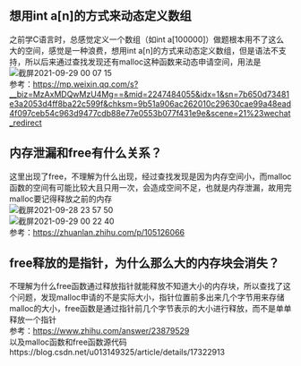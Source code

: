 ## 想用int a[n]的方式来动态定义数组

之前学C语言时，总感觉定义一个数组（如int a[100000]）做题根本用不了这么大的空间，感觉是一种浪费，想用int a[n]的方式来动态定义数组，但是语法不支持，所以后来通过查找发现还有malloc这种函数来动态申请空间，用法是</br>
![截屏2021-09-29 00 07 15](https://user-images.githubusercontent.com/74129445/135126174-cd4c5596-300d-4426-a025-13abf3bf5b91.png)</br>
参考：https://mp.weixin.qq.com/s?__biz=MzAxMDQwMzU4Mg==&mid=2247484055&idx=1&sn=7b650d73481e3a2053d4ff8ba22c599f&chksm=9b51a906ac262010c29630cae99a48ead4f097ceb54c963d9477cdb88e77e0553b077f431e9e&scene=21%23wechat_redirect</br>

## 内存泄漏和free有什么关系？

这里出现了free，不理解为什么出现，经过查找发现是因为内存空间小，而malloc函数的空间有可能比较大且只用一次，会造成空间不足，也就是内存泄漏，故用完malloc要记得释放之前的内存</br>
![截屏2021-09-28 23 57 50](https://user-images.githubusercontent.com/74129445/135126519-8e4619ce-c937-41bc-92fe-99f1c03aa7ca.png)</br>
![截屏2021-09-29 00 22 40](https://user-images.githubusercontent.com/74129445/135126980-10a35943-5bd1-43f9-b966-b3f65f580eeb.png)</br>
参考：https://zhuanlan.zhihu.com/p/105126066</br>

## free释放的是指针，为什么那么大的内存块会消失？

不理解为什么free函数通过释放指针就能释放不知道大小的内存块，所以查找了这个问题，发现malloc申请的不是实际大小，指针位置前多出来几个字节用来存储malloc的大小，free函数是通过指针前几个字节表示的大小进行释放，而不是单单释放一个指针</br>
参考：https://www.zhihu.com/answer/23879529</br>
以及malloc函数和free函数源代码https://blog.csdn.net/u013149325/article/details/17322913
